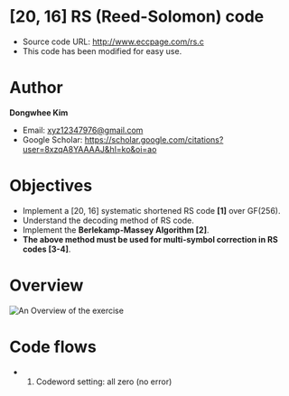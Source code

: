 # [20, 16] RS (Reed-Solomon) code

- Source code URL: http://www.eccpage.com/rs.c
- This code has been modified for easy use.

# Author

**Dongwhee Kim** 
- Email: xyz12347976@gmail.com
- Google Scholar: https://scholar.google.com/citations?user=8xzqA8YAAAAJ&hl=ko&oi=ao

# Objectives
- Implement a [20, 16] systematic shortened RS code **[1]** over GF(256).
- Understand the decoding method of RS code.
- Implement the **Berlekamp-Massey Algorithm [2]**.
- **The above method must be used for multi-symbol correction in RS codes [3-4]**.

# Overview
![An Overview of the exercise](https://github.com/xyz123479/ECC-exercise/blob/main/01_Basic/08_RS_code_Multi_Symbol_Correction_Berlekamp_Massey/RS%20code%20-%20DSC.png)

# Code flows
- 1. Codeword setting: all zero (no error)
- 2. Error injection (1~tt symbol error)
- 3. Correct all symbol errors in the codeword (based on 8-bit symbol)
- 4. Return result_type_rs_code (classified into the following 3 types)
>> 1. **NE**: If there is no error when checking the codeword
>> 2. **CE**: If there is an error but it is correctable and the error has been corrected
>> 3. **DUE**: If there is an error but it is not correctable.

# To do
- Construct **decode_rs()** function in RS_code.cpp
- Input: recd (received codeword), data (information part), bb (redundancy part)
- decoding function input: codeword - unsigned integer array
- decoding function content: Correct all symbol errors within **tt (correction capability)** in the received codeword (based on 8-bit symbol)
- decoding function output: result_type_rs_code (NE, CE, DUE)

# Getting Started
- $ g++ RS_code.cpp
- $ ./a.out

# Answer
- CE_cnt: 1,000,000
- DUE_cnt: 0
- SDC_cnt: 0

If the result differs from these numbers, something is wrong. Please analyze the code!

You've coded incorrectly if you can't correct all one million random symbol errors!

The answer code is in the Solution folder.

# Hint
- Correction capability (tt): DSC (Double Symbol Correction)

# Additional Information
- CE: Correctable Error
- DUE: Detectable but Uncorrectable Error
- SDC: Silent-Data Corruption
- This exercise only injects a **1 ~ tt** symbol error.

# Reference
- **[1]** Reed, Irving S., and Gustave Solomon. "Polynomial codes over certain finite fields." Journal of the society for industrial and applied mathematics 8.2 (1960): 300-304.
- **[2]** https://en.wikipedia.org/wiki/Berlekamp%E2%80%93Massey_algorithm
- **[3]** Kim, Jungrae, Michael Sullivan, and Mattan Erez. "Bamboo ECC: Strong, safe, and flexible codes for reliable computer memory." 2015 IEEE 21st International Symposium on High Performance Computer Architecture (HPCA). IEEE, 2015.
- **[4]** Gong, Seong-Lyong, et al. "Duo: Exposing on-chip redundancy to rank-level ecc for high reliability." 2018 IEEE International Symposium on High Performance Computer Architecture (HPCA). IEEE, 2018.



